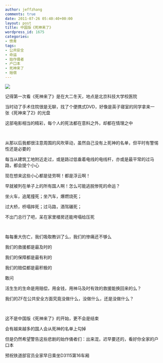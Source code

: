 ```yaml
---
author: jeffzhang
comments: true
date: 2011-07-26 05:40:40+00:00
layout: post
title: 中国版《死神来了》
wordpress_id: 1675
categories:
- 愤青
tags:
- 公共安全
- 命运
- 始作俑者
- 户口本
- 死神来了
- 赔偿
---
```


[![](http://localhost/wp/wp-content/uploads/2011/07/Death.jpg)](http://localhost/wp/wp-content/uploads/2011/07/Death.jpg)

记得第一次看《死神来了》是在大二冬天，地点是北京科技大学校医院

当时动了手术住院很是无聊，找了个便携式DVD，好像是英子寝室的同学拿来一张《死神来了2》的光盘

这部电影相当的精彩，每个人的死法都在意料之外，却都在情理之中

 

从那以后我都很注意周围的风吹草动，虽然自己没有上死神的名单，但平时有警惕性还是必要的

每当从建筑工地附近走过，或是路过低垂着电线的电线杆，亦或是最平常的过马路，都会提个小心

现在想来这些小心都是徒劳啊！都是浮云啊！

早就被列在单子上的所有国人啊！怎么可能逃脱惨死的命运？

坐火车，追尾撞死；坐汽车，爆燃烧死；

过大桥，桥塌摔死；过马路，酒驾碾死；

不出门总行了吧，呆在家里楼房还能垮塌给压死

 

每每重大伤亡，我们吸取教训了么，我们的惨痛还不够么

我们的救援都是最及时的

我们的保障都是最有利的

我们的赔偿都是最积极的

敢问

活生生的生命是用赔偿，用金钱，用神马及时有效的救援能换回来的么？

我们的ZF在公共安全方面究竟没做什么，没做什么，还是没做什么？

 

这不是中国版《死神来了》的开始，更不会是结束

会有越来越多的国人会从死神的名单上勾掉

但是仍然希望警告这些悲剧的始作俑者们：出来混，迟早要还的，看好你全家的户口本

预祝铁道部官员全家早日乘坐D3115第16车厢
